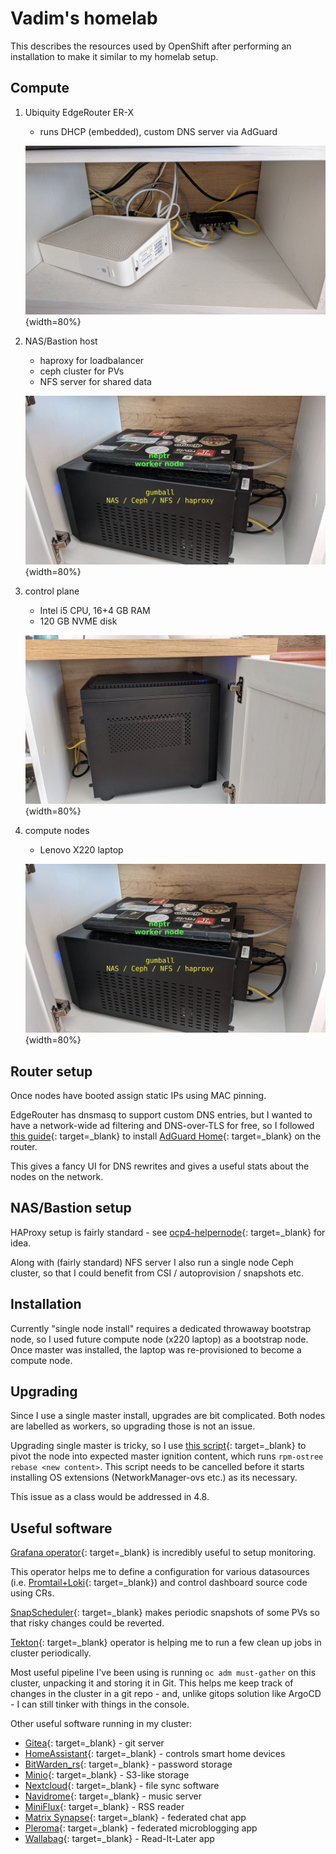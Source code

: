 # Vadim's homelab

<!--- cSpell:ignore Vadim's homelab loadbalancer ceph NVME dnsmasq helpernode autoprovision ostree grafana datasource datasources promtail gitops gitea minio nextcloud navidrome pleroma microblogging wallabag neptr -->

This describes the resources used by OpenShift after performing an installation
to make it similar to my homelab setup.

## Compute

1. Ubiquity EdgeRouter ER-X
    - runs DHCP (embedded), custom DNS server via AdGuard

    ![pic](./img/erx.jpg){width=80%}

1. NAS/Bastion host
    - haproxy for loadbalancer
    - ceph cluster for PVs
    - NFS server for shared data

    ![pic](./img/neptr-gumball.jpg){width=80%}

1. control plane
    - Intel i5 CPU, 16+4 GB RAM
    - 120 GB NVME disk

    ![pic](./img/bmo.jpg){width=80%}

1. compute nodes
    - Lenovo X220 laptop

    ![pic](./img/neptr-gumball.jpg){width=80%}

## Router setup

Once nodes have booted assign static IPs using MAC pinning.

EdgeRouter has dnsmasq to support custom DNS entries, but I wanted to have a network-wide ad filtering
and DNS-over-TLS for free, so I followed [this guide](https://medium.com/@casonadams/edgerouter-x-adguardhome-b9d453f5725b){: target=_blank} to install [AdGuard Home](https://adguard.com/en/adguard-home/overview.html){: target=_blank} on the router.

This gives a fancy UI for DNS rewrites and gives a useful stats about the nodes on the network.

## NAS/Bastion setup

HAProxy setup is fairly standard - see [ocp4-helpernode](https://github.com/RedHatOfficial/ocp4-helpernode){: target=_blank} for idea.

Along with (fairly standard) NFS server I also run a single node Ceph cluster, so that I could benefit from CSI / autoprovision / snapshots etc.

## Installation

Currently "single node install" requires a dedicated throwaway bootstrap node, so I used future compute node (x220 laptop) as a bootstrap node. Once master was installed, the laptop was re-provisioned to become a compute node.

## Upgrading

Since I use a single master install, upgrades are bit complicated. Both nodes are labelled as workers, so upgrading those is not an issue.

Upgrading single master is tricky, so I use [this script](https://github.com/vrutkovs/okd-installer/blob/master/manifests/singlenode/upgrade-master.sh){: target=_blank} to pivot the node into expected master ignition content, which runs `rpm-ostree rebase <new content>`. This script needs to be cancelled before it starts installing OS extensions (NetworkManager-ovs etc.) as its necessary.

This issue as a class would be addressed in 4.8.

## Useful software

[Grafana operator](https://operatorhub.io/operator/grafana-operator){: target=_blank} is incredibly useful to setup monitoring.

This operator helps me to define a configuration for various datasources (i.e. [Promtail+Loki](https://grafana.com/oss/loki/){: target=_blank}) and control dashboard source code using CRs.

[SnapScheduler](https://operatorhub.io/operator/snapscheduler){: target=_blank} makes periodic snapshots of some PVs so that risky changes could be reverted.

[Tekton](https://operatorhub.io/operator/tektoncd-operator){: target=_blank} operator is helping me to run a few clean up jobs in cluster periodically.

Most useful pipeline I've been using is running `oc adm must-gather` on this cluster, unpacking it and storing it in Git. This helps me keep track of changes in the cluster in a git repo - and, unlike gitops solution like ArgoCD - I can still tinker with things in the console.

Other useful software running in my cluster:

- [Gitea](https://gitea.io){: target=_blank} - git server
- [HomeAssistant](https://home-assistant.io/){: target=_blank} - controls smart home devices
- [BitWarden_rs](https://github.com/dani-garcia/bitwarden_rs){: target=_blank} - password storage
- [Minio](https://min.io){: target=_blank} - S3-like storage
- [Nextcloud](https://nextcloud.com){: target=_blank} - file sync software
- [Navidrome](https://www.navidrome.org){: target=_blank} - music server
- [MiniFlux](https://miniflux.app){: target=_blank} - RSS reader
- [Matrix Synapse](https://matrix.org){: target=_blank} - federated chat app
- [Pleroma](https://pleroma.social){: target=_blank} - federated microblogging app
- [Wallabag](https://www.wallabag.it){: target=_blank} - Read-It-Later app
